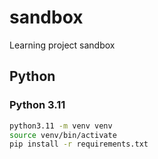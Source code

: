 # sandbox
Learning project sandbox
## Python
### Python 3.11
```bash
python3.11 -m venv venv
source venv/bin/activate
pip install -r requirements.txt
```
